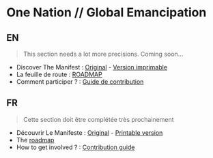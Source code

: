 One Nation // Global Emancipation
=================================

## EN

> This section needs a lot more precisions. Coming soon...

- Discover The Manifest : [Original](./manifest/fr_manifeste.md) - [Version imprimable](./medias/print/manifest_A4/fr/)
- La feuille de route : [ROADMAP](./roadmap.md)
- Comment participer ? : [Guide de contribution](contribution_guide.md)



## FR

> Cette section doit être complétée très prochainement

- Découvrir Le Manifeste : [Original](./manifest/en_manifest.md) - [Printable version](./medias/print/manifest_A4/en/)
- The [roadmap](./roadmap.md)
- How to get involved ? : [Contribution guide](contribution_guide.md)

